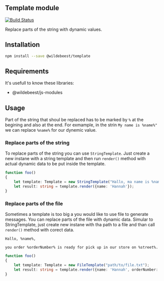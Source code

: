## Template module

[![Build Status](https://travis-ci.com/pipan/js-template.svg?branch=master)](https://travis-ci.com/pipan/js-template)

Replace parts of the string with dynamic values.

## Installation

```sh
npm install --save @wildebeest/template
```

## Requirements

It's usefull to know these libraries:

* @wildebeest/js-modules

## Usage

Part of the string that shoul be replaced has to be marked by `%` at the begining and also at the end. For exmample, in the strin `My name is %name%"`  we can replace `%name%` for our dynemic value.

### Replace parts of the string

To replace parts of the string you can use `StringTemplate`. Just create a new instane with a string template and then run `render()` method with actual dynamic data to be put inside the template.

```ts
function foo()
{
    let template: Template = new StringTemplate("Hallo, ma name is %name%.");
    let result: string = template.render({name: 'Hannah'});
}
```

### Replace parts of the file

Sometimes a template is too big a you would like to use file to generate messages. You can replace parts of the file with dynamic data. Simular to StringTemplate, just create new instane with tha path to a file and than call `render()` method with corect data.

```
Hallo, %name%,

you order %orderNumber% is ready for pick up in our store on %street%.
```

```ts
function foo()
{
    let template: Template = new FileTemplate("path/to/file.txt");
    let result: string = template.render({name: 'Hannah', orderNumber: '111000222', street: 'Street 54'});
}
```
